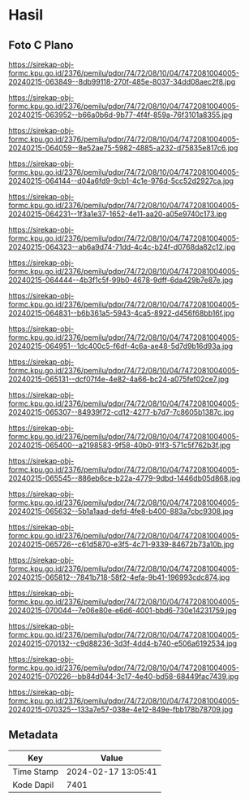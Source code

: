 # Hasil

## Foto C Plano

https://sirekap-obj-formc.kpu.go.id/2376/pemilu/pdpr/74/72/08/10/04/7472081004005-20240215-063849--8db99118-270f-485e-8037-34dd08aec2f8.jpg

https://sirekap-obj-formc.kpu.go.id/2376/pemilu/pdpr/74/72/08/10/04/7472081004005-20240215-063952--b66a0b6d-9b77-4f4f-859a-76f3101a8355.jpg

https://sirekap-obj-formc.kpu.go.id/2376/pemilu/pdpr/74/72/08/10/04/7472081004005-20240215-064059--8e52ae75-5982-4885-a232-d75835e817c6.jpg

https://sirekap-obj-formc.kpu.go.id/2376/pemilu/pdpr/74/72/08/10/04/7472081004005-20240215-064144--d04a6fd9-9cb1-4c1e-976d-5cc52d2927ca.jpg

https://sirekap-obj-formc.kpu.go.id/2376/pemilu/pdpr/74/72/08/10/04/7472081004005-20240215-064231--1f3a1e37-1652-4e11-aa20-a05e9740c173.jpg

https://sirekap-obj-formc.kpu.go.id/2376/pemilu/pdpr/74/72/08/10/04/7472081004005-20240215-064323--ab6a9d74-71dd-4c4c-b24f-d0768da82c12.jpg

https://sirekap-obj-formc.kpu.go.id/2376/pemilu/pdpr/74/72/08/10/04/7472081004005-20240215-064444--4b3f1c5f-99b0-4678-9dff-6da429b7e87e.jpg

https://sirekap-obj-formc.kpu.go.id/2376/pemilu/pdpr/74/72/08/10/04/7472081004005-20240215-064831--b6b361a5-5943-4ca5-8922-d456f68bb16f.jpg

https://sirekap-obj-formc.kpu.go.id/2376/pemilu/pdpr/74/72/08/10/04/7472081004005-20240215-064951--1dc400c5-f6df-4c6a-ae48-5d7d9b16d93a.jpg

https://sirekap-obj-formc.kpu.go.id/2376/pemilu/pdpr/74/72/08/10/04/7472081004005-20240215-065131--dcf07f4e-4e82-4a66-bc24-a075fef02ce7.jpg

https://sirekap-obj-formc.kpu.go.id/2376/pemilu/pdpr/74/72/08/10/04/7472081004005-20240215-065307--84939f72-cd12-4277-b7d7-7c8605b1387c.jpg

https://sirekap-obj-formc.kpu.go.id/2376/pemilu/pdpr/74/72/08/10/04/7472081004005-20240215-065400--a2198583-9f58-40b0-91f3-571c5f762b3f.jpg

https://sirekap-obj-formc.kpu.go.id/2376/pemilu/pdpr/74/72/08/10/04/7472081004005-20240215-065545--886eb6ce-b22a-4779-9dbd-1446db05d868.jpg

https://sirekap-obj-formc.kpu.go.id/2376/pemilu/pdpr/74/72/08/10/04/7472081004005-20240215-065632--5b1a1aad-defd-4fe8-b400-883a7cbc9308.jpg

https://sirekap-obj-formc.kpu.go.id/2376/pemilu/pdpr/74/72/08/10/04/7472081004005-20240215-065726--c61d5870-e3f5-4c71-9339-84672b73a10b.jpg

https://sirekap-obj-formc.kpu.go.id/2376/pemilu/pdpr/74/72/08/10/04/7472081004005-20240215-065812--7841b718-58f2-4efa-9b41-196993cdc874.jpg

https://sirekap-obj-formc.kpu.go.id/2376/pemilu/pdpr/74/72/08/10/04/7472081004005-20240215-070044--7e06e80e-e6d6-4001-bbd6-730e14231759.jpg

https://sirekap-obj-formc.kpu.go.id/2376/pemilu/pdpr/74/72/08/10/04/7472081004005-20240215-070132--c9d88236-3d3f-4dd4-b740-e506a6192534.jpg

https://sirekap-obj-formc.kpu.go.id/2376/pemilu/pdpr/74/72/08/10/04/7472081004005-20240215-070226--bb84d044-3c17-4e40-bd58-68449fac7439.jpg

https://sirekap-obj-formc.kpu.go.id/2376/pemilu/pdpr/74/72/08/10/04/7472081004005-20240215-070325--133a7e57-038e-4e12-849e-fbb178b78709.jpg


## Metadata

| Key        | Value               |
| ---------- | ------------------- |
| Time Stamp | 2024-02-17 13:05:41 |
| Kode Dapil | 7401                |



